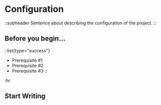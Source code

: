# Configuration
::subheader
Sentence about describing the configuration of the project.
::


## Before you begin...

::list{type="success"}
- Prerequisite #1
- Prerequisite #2
- Prerequisite #3
::

:hr

## Start Writing